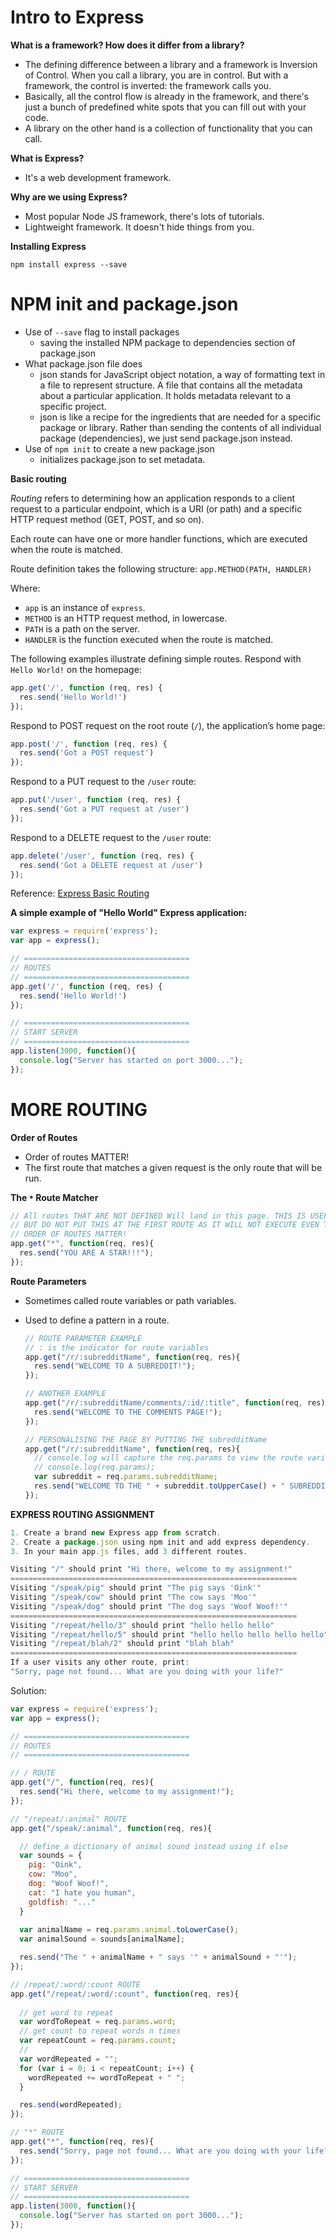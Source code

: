 # Intro to Express

**What is a framework? How does it differ from a library?** 

* The defining difference between a library and a framework is Inversion of Control. When you call a library, you are in control. But with a framework, the control is inverted: the framework calls you. 
* Basically, all the control flow is already in the framework, and there's just a bunch of predefined white spots that you can fill out with your code. 
* A library on the other hand is a collection of functionality that you can call.



**What is Express?** 

* It's a web development framework.



**Why are we using Express?** 

* Most popular Node JS framework, there's lots of tutorials.
* Lightweight framework. It doesn't hide things from you.



**Installing Express** 

`npm install express --save` 



# NPM init and package.json

- Use of `--save` flag to install packages
  - saving the installed NPM package to dependencies section of package.json
- What package.json file does
  - json stands for JavaScript object notation, a way of formatting text in a file to represent structure. A file that contains all the metadata about a particular application. It holds metadata relevant to a specific project.
  - json is like a recipe for the ingredients that are needed for a specific package or library. Rather than sending the contents of all individual package (dependencies), we just send package.json instead.
- Use of `npm init` to create a new package.json
  - initializes package.json to set metadata.



**Basic routing** 

*Routing* refers to determining how an application responds to a client request to a particular endpoint, which is a URI (or path) and a specific HTTP request method (GET, POST, and so on).

Each route can have one or more handler functions, which are executed when the route is matched.

Route definition takes the following structure: `app.METHOD(PATH, HANDLER)`

Where:

- `app` is an instance of `express`.
- `METHOD` is an HTTP request method, in lowercase.
- `PATH` is a path on the server.
- `HANDLER` is the function executed when the route is matched.

The following examples illustrate defining simple routes. Respond with `Hello World!` on the homepage:

```javascript
app.get('/', function (req, res) {
  res.send('Hello World!')
});
```

Respond to POST request on the root route (`/`), the application’s home page:

```javascript
app.post('/', function (req, res) {
  res.send('Got a POST request')
});
```

Respond to a PUT request to the `/user` route:

```javascript
app.put('/user', function (req, res) {
  res.send('Got a PUT request at /user')
});
```

Respond to a DELETE request to the `/user` route:

```javascript
app.delete('/user', function (req, res) {
  res.send('Got a DELETE request at /user')
});
```

Reference: [Express Basic Routing](https://expressjs.com/en/starter/basic-routing.html)



**A simple example of "Hello World" Express application:** 

```javascript
var express = require('express');
var app = express();

// =====================================
// ROUTES
// =====================================
app.get('/', function (req, res) {
  res.send('Hello World!')
});

// =====================================
// START SERVER
// =====================================
app.listen(3000, function(){
  console.log("Server has started on port 3000...");
});
```



# MORE ROUTING

**Order of Routes** 

* Order of routes MATTER!
* The first route that matches a given request is the only route that will be run.



**The `*` Route Matcher** 

```javascript
// All routes THAT ARE NOT DEFINED Will land in this page. THIS IS USEFUL FOR ERROR LANDING PAGE.
// BUT DO NOT PUT THIS AT THE FIRST ROUTE AS IT WILL NOT EXECUTE EVEN THE DEFINED ROUTES.
// ORDER OF ROUTES MATTER!
app.get("*", function(req, res){
  res.send("YOU ARE A STAR!!!");
});
```



**Route Parameters** 

* Sometimes called route variables or path variables.

* Used to define a pattern in a route.

  ```javascript
  // ROUTE PARAMETER EXAMPLE
  // : is the indicator for route variables
  app.get("/r/:subredditName", function(req, res){
    res.send("WELCOME TO A SUBREDDIT!");
  });

  // ANOTHER EXAMPLE
  app.get("/r/:subredditName/comments/:id/:title", function(req, res){
    res.send("WELCOME TO THE COMMENTS PAGE!");
  });

  // PERSONALISING THE PAGE BY PUTTING THE subredditName
  app.get("/r/:subredditName", function(req, res){
    // console.log will capture the req.params to view the route variables.
    // console.log(req.params);
    var subreddit = req.params.subredditName;
    res.send("WELCOME TO THE " + subreddit.toUpperCase() + " SUBREDDIT!");
  });
  ```



**EXPRESS ROUTING ASSIGNMENT**

```javascript
1. Create a brand new Express app from scratch.
2. Create a package.json using npm init and add express dependency.
3. In your main app.js files, add 3 different routes.

Visiting "/" should print "Hi there, welcome to my assignment!"
================================================================
Visiting "/speak/pig" should print "The pig says 'Oink'"
Visiting "/speak/cow" should print "The cow says 'Moo'"
Visiting "/speak/dog" should print "The dog says 'Woof Woof!'"
================================================================
Visiting "/repeat/hello/3" should print "hello hello hello"
Visiting "/repeat/hello/5" should print "hello hello hello hello hello"
Visiting "/repeat/blah/2" should print "blah blah"
================================================================
If a user visits any other route, print:
"Sorry, page not found... What are you doing with your life?"

```



Solution:

```javascript
var express = require('express');
var app = express();

// =====================================
// ROUTES
// =====================================

// / ROUTE
app.get("/", function(req, res){
  res.send("Hi there, welcome to my assignment!");
});

// "/repeat/:animal" ROUTE
app.get("/speak/:animal", function(req, res){

  // define a dictionary of animal sound instead using if else
  var sounds = {
    pig: "Oink",
    cow: "Moo",
    dog: "Woof Woof!",
    cat: "I hate you human",
    goldfish: "..."
  }
  
  var animalName = req.params.animal.toLowerCase();
  var animalSound = sounds[animalName];

  res.send("The " + animalName + " says '" + animalSound + "'");
});

// /repeat/:word/:count ROUTE
app.get("/repeat/:word/:count", function(req, res){
  
  // get word to repeat
  var wordToRepeat = req.params.word;
  // get count to repeat words n times
  var repeatCount = req.params.count;
  // 
  var wordRepeated = "";
  for (var i = 0; i < repeatCount; i++) {
    wordRepeated += wordToRepeat + " ";
  }

  res.send(wordRepeated);
});

// "*" ROUTE
app.get("*", function(req, res){
  res.send("Sorry, page not found... What are you doing with your life?");
});

// =====================================
// START SERVER
// =====================================
app.listen(3000, function(){
  console.log("Server has started on port 3000...");
});
```

